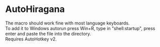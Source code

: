 # AutoHiragana
The macro should work fine with most language keyboards.  
To add it to Windows autorun press Win+R, type in "shell:startup", press enter and paste the file into the directory.  
Requires AutoHotkey v2.  
